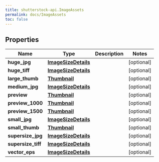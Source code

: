 ```yaml
---
title: shutterstock-api.ImageAssets
permalink: docs/ImageAssets
toc: false
---
```


## Properties

Name | Type | Description | Notes
------------ | ------------- | ------------- | -------------
**huge_jpg** | [**ImageSizeDetails**](ImageSizeDetails) |  | [optional] 
**huge_tiff** | [**ImageSizeDetails**](ImageSizeDetails) |  | [optional] 
**large_thumb** | [**Thumbnail**](Thumbnail) |  | [optional] 
**medium_jpg** | [**ImageSizeDetails**](ImageSizeDetails) |  | [optional] 
**preview** | [**Thumbnail**](Thumbnail) |  | [optional] 
**preview_1000** | [**Thumbnail**](Thumbnail) |  | [optional] 
**preview_1500** | [**Thumbnail**](Thumbnail) |  | [optional] 
**small_jpg** | [**ImageSizeDetails**](ImageSizeDetails) |  | [optional] 
**small_thumb** | [**Thumbnail**](Thumbnail) |  | [optional] 
**supersize_jpg** | [**ImageSizeDetails**](ImageSizeDetails) |  | [optional] 
**supersize_tiff** | [**ImageSizeDetails**](ImageSizeDetails) |  | [optional] 
**vector_eps** | [**ImageSizeDetails**](ImageSizeDetails) |  | [optional] 


